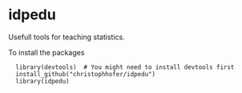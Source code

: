 idpedu
======

Usefull tools for teaching statistics.

To install the packages
```
  library(devtools)  # You might need to install devtools first
  install_github("christophhofer/idpedu") 
  library(idpedu)
```

